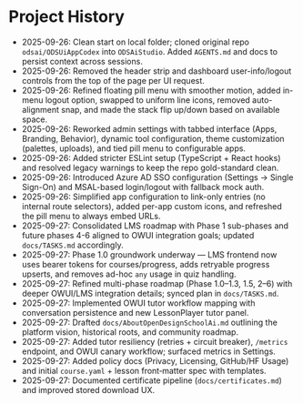 # Project History

- 2025-09-26: Clean start on local folder; cloned original repo `odsai/ODSUiAppCodex` into `ODSAiStudio`. Added `AGENTS.md` and docs to persist context across sessions.
- 2025-09-26: Removed the header strip and dashboard user-info/logout controls from the top of the page per UI request.
- 2025-09-26: Refined floating pill menu with smoother motion, added in-menu logout option, swapped to uniform line icons, removed auto-alignment snap, and made the stack flip up/down based on available space.
- 2025-09-26: Reworked admin settings with tabbed interface (Apps, Branding, Behavior), dynamic tool configuration, theme customization (palettes, uploads), and tied pill menu to configurable apps.
- 2025-09-26: Added stricter ESLint setup (TypeScript + React hooks) and resolved legacy warnings to keep the repo gold-standard clean.
- 2025-09-26: Introduced Azure AD SSO configuration (Settings → Single Sign-On) and MSAL-based login/logout with fallback mock auth.
- 2025-09-26: Simplified app configuration to link-only entries (no internal route selectors), added per-app custom icons, and refreshed the pill menu to always embed URLs.
- 2025-09-27: Consolidated LMS roadmap with Phase 1 sub-phases and future phases 4-6 aligned to OWUI integration goals; updated `docs/TASKS.md` accordingly.
- 2025-09-27: Phase 1.0 groundwork underway — LMS frontend now uses bearer tokens for courses/progress, adds retryable progress upserts, and removes ad-hoc `any` usage in quiz handling.
- 2025-09-27: Refined multi-phase roadmap (Phase 1.0–1.3, 1.5, 2–6) with deeper OWUI/LMS integration details; synced plan in `docs/TASKS.md`.
- 2025-09-27: Implemented OWUI tutor workflow mapping with conversation persistence and new LessonPlayer tutor panel.
- 2025-09-27: Drafted `docs/AboutOpenDesignSchoolAi.md` outlining the platform vision, historical roots, and community roadmap.
- 2025-09-27: Added tutor resiliency (retries + circuit breaker), `/metrics` endpoint, and OWUI canary workflow; surfaced metrics in Settings.
- 2025-09-27: Added policy docs (Privacy, Licensing, GitHub/HF Usage) and initial `course.yaml` + lesson front‑matter spec with templates.
- 2025-09-27: Documented certificate pipeline (`docs/certificates.md`) and improved stored download UX.
